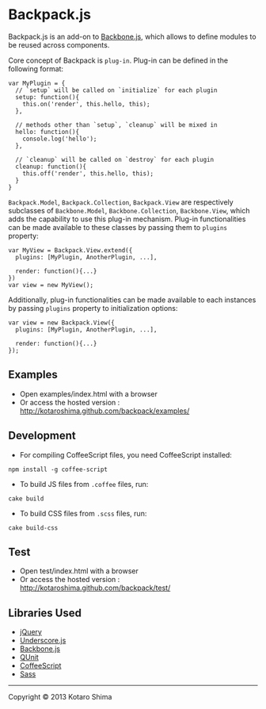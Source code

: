 Backpack.js
========
Backpack.js is an add-on to [Backbone.js](http://backbonejs.org/), which allows to define modules to be reused across components.

Core concept of Backpack is `plug-in`. Plug-in can be defined in the following format:
```
var MyPlugin = {
  // `setup` will be called on `initialize` for each plugin
  setup: function(){
    this.on('render', this.hello, this);
  },

  // methods other than `setup`, `cleanup` will be mixed in
  hello: function(){
    console.log('hello');
  },

  // `cleanup` will be called on `destroy` for each plugin
  cleanup: function(){
    this.off('render', this.hello, this);
  }
}
```

`Backpack.Model`, `Backpack.Collection`, `Backpack.View` are respectively subclasses of `Backbone.Model`, `Backbone.Collection`, `Backbone.View`,
which adds the capability to use this plug-in mechanism. Plug-in functionalities can be made available to these classes by passing them to `plugins` property:
```
var MyView = Backpack.View.extend({
  plugins: [MyPlugin, AnotherPlugin, ...],

  render: function(){...}
})
var view = new MyView();
```

Additionally, plug-in functionalities can be made available to each instances by passing `plugins` property to initialization options:
```
var view = new Backpack.View({
  plugins: [MyPlugin, AnotherPlugin, ...],

  render: function(){...}
});
```

Examples
------
* Open examples/index.html with a browser
 * Or access the hosted version : http://kotaroshima.github.com/backpack/examples/


Development
------
* For compiling CoffeeScript files, you need CoffeeScript installed:
```
npm install -g coffee-script
```
* To build JS files from `.coffee` files, run:
```
cake build
```
* To build CSS files from `.scss` files, run:
```
cake build-css
```

Test
------
* Open test/index.html with a browser
 * Or access the hosted version : http://kotaroshima.github.com/backpack/test/

Libraries Used
--------
* [jQuery](http://jquery.com/)
* [Underscore.js](http://underscorejs.org/)
* [Backbone.js](http://backbonejs.org/)
* [QUnit](http://qunitjs.com/)
* [CoffeeScript](http://coffeescript.org/)
* [Sass](http://sass-lang.com/)

----------
Copyright &copy; 2013 Kotaro Shima